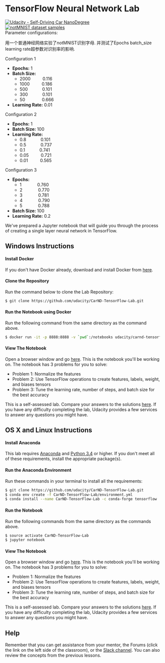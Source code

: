 # TensorFlow Neural Network Lab
[![Udacity - Self-Driving Car NanoDegree](https://s3.amazonaws.com/udacity-sdc/github/shield-carnd.svg)](http://www.udacity.com/drive)  
[<img src="http://yaroslavvb.com/upload/notMNIST/nmn.png" alt="notMNIST dataset samples" />](http://yaroslavvb.blogspot.com/2011/09/notmnist-dataset.html)  
Parameter configurations:

用一个普通神经网络实验了notMNIST识别字母. 并测试了Epochs  batch_size  learning rate超参数对识别率的影响.  

Configuration 1  
* **Epochs:** 1  
* **Batch Size:**  
  * 2000<a>&nbsp;&nbsp;&nbsp;&nbsp;&nbsp;&nbsp;&nbsp;&nbsp;&nbsp;&nbsp;0.116  
  * 1000<a>&nbsp;&nbsp;&nbsp;&nbsp;&nbsp;&nbsp;&nbsp;&nbsp;&nbsp;&nbsp;0.186  
  * 500<a>&nbsp;&nbsp;&nbsp;&nbsp;&nbsp;&nbsp;&nbsp;&nbsp;&nbsp;&nbsp;&nbsp;&nbsp;0.101  
  * 300<a>&nbsp;&nbsp;&nbsp;&nbsp;&nbsp;&nbsp;&nbsp;&nbsp;&nbsp;&nbsp;&nbsp;&nbsp;0.101  
  * 50<a>&nbsp;&nbsp;&nbsp;&nbsp;&nbsp;&nbsp;&nbsp;&nbsp;&nbsp;&nbsp;&nbsp;&nbsp;&nbsp;&nbsp;0.666  
* **Learning Rate:** 0.01   

Configuration 2   
* **Epochs:** 1   
* **Batch Size:** 100   
* **Learning Rate:**   
  * 0.8&nbsp;&nbsp;&nbsp;&nbsp;&nbsp;&nbsp;&nbsp;&nbsp;&nbsp;&nbsp;&nbsp;&nbsp;0.101   
  * 0.5&nbsp;&nbsp;&nbsp;&nbsp;&nbsp;&nbsp;&nbsp;&nbsp;&nbsp;&nbsp;&nbsp;&nbsp;0.737   
  * 0.1&nbsp;&nbsp;&nbsp;&nbsp;&nbsp;&nbsp;&nbsp;&nbsp;&nbsp;&nbsp;&nbsp;&nbsp;0.741   
  * 0.05&nbsp;&nbsp;&nbsp;&nbsp;&nbsp;&nbsp;&nbsp;&nbsp;&nbsp;&nbsp;0.721   
  * 0.01&nbsp;&nbsp;&nbsp;&nbsp;&nbsp;&nbsp;&nbsp;&nbsp;&nbsp;&nbsp;0.565   

Configuration 3   
* **Epochs:**   
  * 1&nbsp;&nbsp;&nbsp;&nbsp;&nbsp;&nbsp;&nbsp;&nbsp;&nbsp;&nbsp;&nbsp;&nbsp;&nbsp;0.760   
  * 2&nbsp;&nbsp;&nbsp;&nbsp;&nbsp;&nbsp;&nbsp;&nbsp;&nbsp;&nbsp;&nbsp;&nbsp;&nbsp;0.770   
  * 3&nbsp;&nbsp;&nbsp;&nbsp;&nbsp;&nbsp;&nbsp;&nbsp;&nbsp;&nbsp;&nbsp;&nbsp;&nbsp;0.781   
  * 4&nbsp;&nbsp;&nbsp;&nbsp;&nbsp;&nbsp;&nbsp;&nbsp;&nbsp;&nbsp;&nbsp;&nbsp;&nbsp;0.790   
  * 5&nbsp;&nbsp;&nbsp;&nbsp;&nbsp;&nbsp;&nbsp;&nbsp;&nbsp;&nbsp;&nbsp;&nbsp;&nbsp;0.788   
* **Batch Size:** 100   
* **Learning Rate:** 0.2   


We've prepared a Jupyter notebook that will guide you through the process of creating a single layer neural network in TensorFlow.

## Windows Instructions
#### Install Docker
If you don't have Docker already, download and install Docker from [here](https://docs.docker.com/engine/installation/windows/).
#### Clone the Repository
Run the command below to clone the Lab Repository:
```sh
$ git clone https://github.com/udacity/CarND-TensorFlow-Lab.git
```
#### Run the Notebook using Docker
Run the following command from the same directory as the command above.
```sh
$ docker run -it -p 8888:8888 -v `pwd`:/notebooks udacity/carnd-tensorflow-lab
```
#### View The Notebook
Open a browser window and go [here](http://localhost:8888/notebooks/CarND-TensorFlow-Lab/lab.ipynb).  This is the notebook you'll be working on.  The notebook has 3 problems for you to solve:
 - Problem 1: Normalize the features
 - Problem 2: Use TensorFlow operations to create features, labels, weight, and biases tensors
 - Problem 3: Tune the learning rate, number of steps, and batch size for the best accuracy

This is a self-assessed lab.  Compare your answers to the solutions [here](https://github.com/udacity/CarND-TensorFlow-Lab/blob/master/solutions.ipynb).  If you have any difficulty completing the lab, Udacity provides a few services to answer any questions you might have.

## OS X and Linux Instructions
#### Install Anaconda
This lab requires [Anaconda](https://www.continuum.io/downloads) and [Python 3.4](https://www.python.org/downloads/) or higher. If you don't meet all of these requirements, install the appropriate package(s).
#### Run the Anaconda Environment
Run these commands in your terminal to install all the requirements:
```sh
$ git clone https://github.com/udacity/CarND-TensorFlow-Lab.git
$ conda env create -f CarND-TensorFlow-Lab/environment.yml
$ conda install --name CarND-TensorFlow-Lab -c conda-forge tensorflow
```
#### Run the Notebook
Run the following commands from the same directory as the commands above.
```sh
$ source activate CarND-TensorFlow-Lab
$ jupyter notebook
```
#### View The Notebook
Open a browser window and go [here](http://localhost:8888/notebooks/CarND-TensorFlow-Lab/lab.ipynb).  This is the notebook you'll be working on.  The notebook has 3 problems for you to solve:
 - Problem 1: Normalize the features
 - Problem 2: Use TensorFlow operations to create features, labels, weight, and biases tensors
 - Problem 3: Tune the learning rate, number of steps, and batch size for the best accuracy

This is a self-assessed lab.  Compare your answers to the solutions [here](https://github.com/udacity/CarND-TensorFlow-Lab/blob/master/solutions.ipynb).  If you have any difficulty completing the lab, Udacity provides a few services to answer any questions you might have.
## Help
Remember that you can get assistance from your mentor, the Forums (click the link on the left side of the classroom), or the [Slack channel](https://carnd-slack.udacity.com). You can also review the concepts from the previous lessons.
